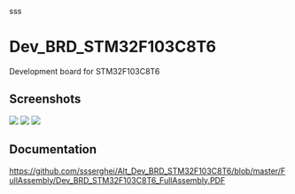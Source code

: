 
 sss



# Dev_BRD_STM32F103C8T6
Development board for STM32F103C8T6

## Screenshots  
<img src="https://github.com/ssserghei/Alt_Dev_BRD_STM32F103C8T6/blob/master/Resourcies/2020-07-27_16-18-00.png">
<img src="https://github.com/ssserghei/Alt_Dev_BRD_STM32F103C8T6/blob/master/Resourcies/2020-07-22_12-47-16.png">
<img src="https://github.com/ssserghei/Alt_Dev_BRD_STM32F103C8T6/blob/master/Resourcies/2020-07-22_12-47-50.png">
 
## Documentation
https://github.com/ssserghei/Alt_Dev_BRD_STM32F103C8T6/blob/master/FullAssembly/Dev_BRD_STM32F103C8T6_FullAssembly.PDF
